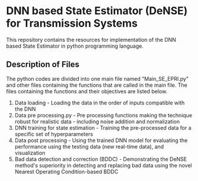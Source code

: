 # DNN based State Estimator (DeNSE) for Transmission Systems
This repository contains the resources for implementation of the DNN based State Estimator in python programming language.

## Description of Files
The python codes are divided into one main file named "Main_SE_EPRI.py" and other files containing the functions that are called in the main file.
The files containing the functions and their objectives are listed below.
1. Data loading - Loading the data in the order of inputs compatible with the DNN
2. Data pre processing.py - Pre processing functions making the technique robust for realistic data - including noise addition and normalization
3. DNN training for state estimation - Training the pre-processed data for a specific set of hyperparameters
4. Data post processing - Using the trained DNN model for evaluating the performance using the testing data (new real-time data), and visualization
5. Bad data detection and correction (BDDC) - Demonstrating the DeNSE method's superiority in detecting and replacing bad data using the novel Nearest Operating Condition-based BDDC





